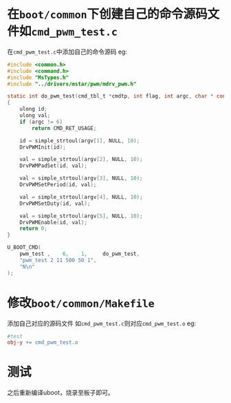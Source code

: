 # 在`boot/common`下创建自己的命令源码文件如`cmd_pwm_test.c`
在`cmd_pwm_test.c`中添加自己的命令源码
eg:
```c
#include <common.h>
#include <command.h>
#include "MsTypes.h"
#include "../drivers/mstar/pwm/mdrv_pwm.h"

static int do_pwm_test(cmd_tbl_t *cmdtp, int flag, int argc, char * const argv[])
{
	ulong id;
	ulong val;
	if (argc != 6)
		return CMD_RET_USAGE;

	id = simple_strtoul(argv[1], NULL, 10);
	DrvPWMInit(id);

	val = simple_strtoul(argv[2], NULL, 10);
	DrvPWMPadSet(id, val);

	val = simple_strtoul(argv[3], NULL, 10);
	DrvPWMSetPeriod(id, val);

	val = simple_strtoul(argv[4], NULL, 10);
	DrvPWMSetDuty(id, val);

	val = simple_strtoul(argv[5], NULL, 10);
	DrvPWMEnable(id, val);
	return 0;
}

U_BOOT_CMD(
	pwm_test ,    6,    1,     do_pwm_test,
	"pwm_test 2 11 500 50 1",
	"N\n"
);
```
# 修改`boot/common/Makefile`
添加自己对应的源码文件
如`cmd_pwm_test.c`则对应`cmd_pwm_test.o`
eg:
```makefile
#test
obj-y += cmd_pwm_test.o
```
# 测试
之后重新编译uboot，烧录至板子即可。